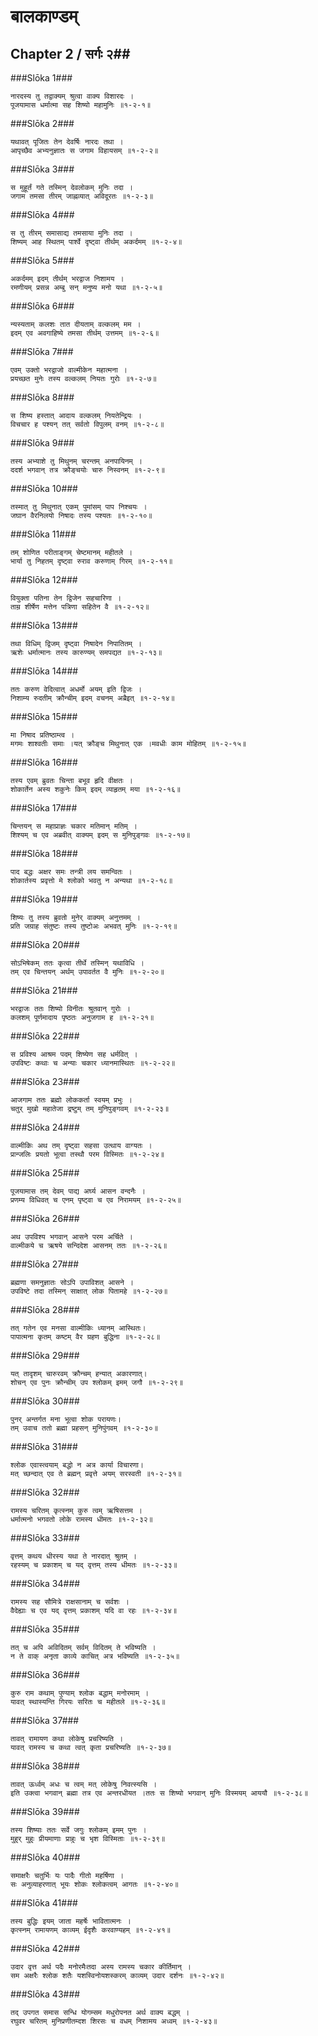 बालकाण्डम्
===============================


## Chapter 2  / सर्गः २##


###Slōka 1###


    नारदस्य तु तद्वाक्यम् श्रुत्वा वाक्य विशारदः ।
    पूजयामास धर्मात्मा सह शिष्यो महामुनिः ॥१-२-१॥


###Slōka 2###


    यथावत् पूजितः तेन देवर्षिः नारदः तथा ।
    आपृच्छैव अभ्यनुज्ञातः स जगाम विहायसम् ॥१-२-२॥


###Slōka 3###


    स मुहूर्तं गते तस्मिन् देवलोकम् मुनिः तदा ।
    जगाम तमसा तीरम् जाह्नव्यात् अविदूरतः ॥१-२-३॥


###Slōka 4###


    स तु तीरम् समासाद्य तमसाया मुनिः तदा ।
    शिष्यम् आह स्थितम् पार्श्वे दृष्ट्वा तीर्थम् अकर्दमम् ॥१-२-४॥


###Slōka 5###


    अकर्दमम् इदम् तीर्थम् भरद्वाज निशामय ।
    रमणीयम् प्रसन्न अम्बु सन् मनुष्य मनो यथा ॥१-२-५॥


###Slōka 6###


    न्यस्यताम् कलशः तात दीयताम् वल्कलम् मम ।
    इदम् एव अवगाहिष्ये तमसा तीर्थम् उत्तमम् ॥१-२-६॥


###Slōka 7###


    एवम् उक्तो भरद्वाजो वाल्मीकेन महात्मना ।
    प्रयच्छत मुनेः तस्य वल्कलम् नियतः गुरोः ॥१-२-७॥


###Slōka 8###


    स शिष्य हस्तात् आदाय वल्कलम् नियतेन्द्रियः ।
    विचचार ह पश्यन् तत् सर्वतो विपुलम् वनम् ॥१-२-८॥


###Slōka 9###


    तस्य अभ्याशे तु मिथुनम् चरन्तम् अनपायिनम् ।
    ददर्श भगवान् तत्र क्रौङ्चयोः चारु निस्वनम् ॥१-२-९॥


###Slōka 10###


    तस्मात् तु मिथुनात् एकम् पुमांसम् पाप निश्चयः ।
    जघान वैरनिलयो निषादः तस्य पश्यतः ॥१-२-१०॥


###Slōka 11###


    तम् शोणित परीताङ्गम् चेष्टमानम् महीतले ।
    भार्या तु निहतम् दृष्ट्वा रुराव करुणाम् गिरम् ॥१-२-११॥


###Slōka 12###


    वियुक्ता पतिना तेन द्विजेन सहचारिणा ।
    ताम्र शीर्षेण मत्तेन पत्रिणा सहितेन वै ॥१-२-१२॥


###Slōka 13###


    तथा विधिम् द्विजम् दृष्ट्वा निषादेन निपातितम् ।
    ऋशेः धर्मात्मानः तस्य कारुण्यम् समपद्यत ॥१-२-१३॥


###Slōka 14###


    ततः करुण वेदित्वात् अधर्मो अयम् इति द्विजः ।
    निशाम्य रुदतीम् क्रौन्चीम् इदम् वचनम् अब्रैइत् ॥१-२-१४॥


###Slōka 15###


    मा निषाद प्रतिष्ठाम्त्व ।
    मगमः शाश्वतीः समाः ।यत् क्रौङ्च मिथुनात् एक ।मवधीः काम मोहितम् ॥१-२-१५॥


###Slōka 16###


    तस्य एवम् ब्रुवतः चिन्ता बभूव हृदि वीक्षतः ।
    शोकार्तेन अस्य शकुनेः किम् इदम् व्याहृतम् मया ॥१-२-१६॥


###Slōka 17###


    चिन्तयन् स महाप्राज्ञः चकार मतिमान् मतिम् ।
    शिश्यम् च एव अब्रवीत् वाक्यम् इदम् स मुनिपुङ्गवः ॥१-२-१७॥


###Slōka 18###


    पाद बद्धः अक्षर समः तन्त्री लय समन्वितः ।
    शोकार्तस्य प्रवृत्तो मे श्लोको भवतु न अन्यथा ॥१-२-१८॥


###Slōka 19###


    शिष्यः तु तस्य ब्रुवतो मुनेर् वाक्यम् अनुत्तमम् ।
    प्रति जग्राह संतुष्टः तस्य तुष्टोअः अभवत् मुनिः ॥१-२-१९॥


###Slōka 20###


    सोऽभिषेकम् ततः कृत्वा तीर्थे तस्मिन् यथाविधि ।
    तम् एव चिन्तयन् अर्थम् उपावर्तत वै मुनिः ॥१-२-२०॥


###Slōka 21###


    भरद्वाजः ततः शिष्यो विनीतः श्रुतवान् गुरोः ।
    कलशम् पूर्णमादाय पृष्ठतः अनुजगाम ह ॥१-२-२१॥


###Slōka 22###


    स प्रविश्य आश्रम पदम् शिष्येण सह धर्मवित् ।
    उपविष्टः कथाः च अन्याः चकार ध्यानमास्थितः ॥१-२-२२॥


###Slōka 23###


    आजगाम ततः ब्रह्मो लोककर्ता स्वयम् प्रभुः ।
    चतुर् मुखो महातेजा द्रष्टुम् तम् मुनिपुङ्गवम् ॥१-२-२३॥


###Slōka 24###


    वाल्मीकिः अथ तम् दृष्ट्वा सहसा उत्थाय वाग्यतः ।
    प्रान्जलिः प्रयतो भूत्वा तस्थौ परम विस्मितः ॥१-२-२४॥


###Slōka 25###


    पूजयामास तम् देवम् पाद्य अर्घ्य आसन वन्दनैः ।
    प्रणम्य विधिवत् च एनम् पृष्ट्वा च एव निरामयम् ॥१-२-२५॥


###Slōka 26###


    अथ उपविश्य भगवान् आसने परम अर्चिते ।
    वाल्मीकये च ऋषये सन्दिदेश आसनम् ततः ॥१-२-२६॥


###Slōka 27###


    ब्रह्मणा समनुज्ञातः सोऽपि उपाविशत् आसने ।
    उपविष्टे तदा तस्मिन् साक्षात् लोक पितामहे ॥१-२-२७॥


###Slōka 28###


    तत् गतेन एव मनसा वाल्मीकिः ध्यानम् आस्थितः।
    पापात्मना कृतम् कष्टम् वैर ग्रहण बुद्धिना ॥१-२-२८॥


###Slōka 29###


    यत् तादृशम् चारुरवम् क्रौन्चम् हन्यात् अकारणात्।
    शोचन् एव पुनः क्रौन्चीम् उप श्लोकम् इमम् जगौ ॥१-२-२९॥


###Slōka 30###


    पुनर् अन्तर्गत मना भूत्वा शोक परायणः।
    तम् उवाच ततो ब्रह्मा प्रहसन् मुनिपुंगवम् ॥१-२-३०॥


###Slōka 31###


    श्लोक एवास्त्वयाम् बद्धो न अत्र कार्या विचारणा।
    मत् च्छन्दात् एव ते ब्रह्मन् प्रवृत्ते अयम् सरस्वती ॥१-२-३१॥


###Slōka 32###


    रामस्य चरितम् कृत्स्नम् कुरु त्वम् ऋषिसत्तम ।
    धर्मात्मनो भगवतो लोके रामस्य धीमतः ॥१-२-३२॥


###Slōka 33###


    वृत्तम् कथय धीरस्य यथा ते नारदात् श्रुतम् ।
    रहस्यम् च प्रकाशम् च यद् वृत्तम् तस्य धीमतः ॥१-२-३३॥


###Slōka 34###


    रामस्य सह सौमित्रे राक्षसानाम् च सर्वशः ।
    वैदेह्याः च एव यद् वृत्तम् प्रकाशम् यदि वा रहः ॥१-२-३४॥


###Slōka 35###


    तत् च अपि अविदितम् सर्वम् विदितम् ते भविष्यति ।
    न ते वाक् अनृता काव्ये काचित् अत्र भविष्यति ॥१-२-३५॥


###Slōka 36###


    कुरु राम कथाम् पुण्याम् श्लोक बद्धाम् मनोरमाम् ।
    यावत् स्थास्यन्ति गिरयः सरितः च महीतले ॥१-२-३६॥


###Slōka 37###


    तावत् रामायण कथा लोकेषु प्रचरिष्यति ।
    यावत् रामस्य च कथा त्वत् कृता प्रचरिष्यति ॥१-२-३७॥


###Slōka 38###


    तावत् ऊर्ध्वम् अधः च त्वम् मत् लोकेषु निवत्स्यसि ।
    इति उक्त्वा भगवान् ब्रह्मा तत्र एव अन्तरधीयत ।ततः स शिष्यो भगवान् मुनिः विस्मयम् आययौ ॥१-२-३८॥


###Slōka 39###


    तस्य शिष्याः ततः सर्वे जगुः श्लोकम् इमम् पुनः ।
    मुहुर् मुहुः प्रीयमाणाः प्राहुः च भृश विस्मिताः ॥१-२-३९॥


###Slōka 40###


    समाक्षरैः चतुर्भिः यः पादैः गीतो महर्षिणा ।
    सः अनुव्याहरणात् भूयः शोकः श्लोकत्वम् आगतः ॥१-२-४०॥


###Slōka 41###


    तस्य बुद्धिः इयम् जाता महर्षेः भावितात्मनः ।
    कृत्स्नम् रामायणम् काव्यम् ईदृशैः करवाण्यहम् ॥१-२-४१॥


###Slōka 42###


    उदार वृत्त अर्थ पदैः मनोरमैःतदा अस्य रामस्य चकार कीर्तिमान् ।
    सम अक्षरैः श्लोक शतैः यशस्विनोयशस्करम् काव्यम् उदार दर्शनः ॥१-२-४२॥


###Slōka 43###


    तद् उपगत समास सन्धि योगम्सम मधुरोपनत अर्थ वाक्य बद्धम् ।
    रघुवर चरितम् मुनिप्रणीतम्दश शिरसः च वधम् निशामय अध्वम् ॥१-२-४३॥


